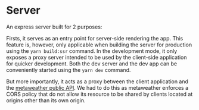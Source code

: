 # Server

An express server built for 2 purposes:

Firsts, it serves as an entry point for server-side rendering the app. This feature is, however, only applicable when building the server for production using the `yarn build:ssr` command. In the development mode, it only exposes a proxy server intended to be used by the client-side application for quicker development. Both the dev server and the dev app can be conveniently started using the `yarn dev` command.

But more importantly, it acts as a proxy between the client application and the [metaweather public API](https://www.metaweather.com/api/#location). We had to do this as metaweather enforces a CORS policy that do not allow its resource to be shared by clients located at origins other than its own origin.
